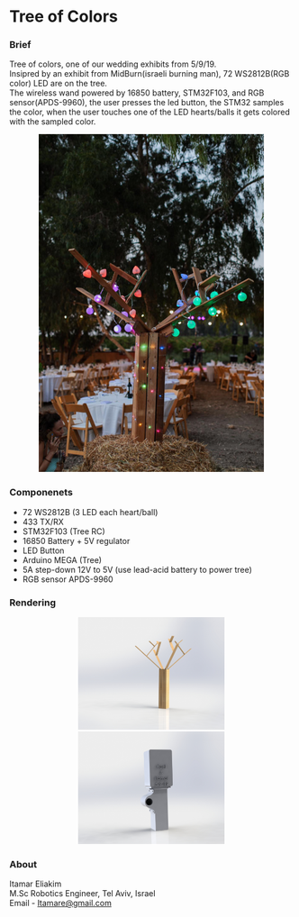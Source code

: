 # Tree of Colors

### Brief ###
Tree of colors, one of our wedding exhibits from 5/9/19.  
Insipred by an exhibit from MidBurn(israeli burning man), 72 WS2812B(RGB color) LED are on the tree.  
The wireless wand powered by 16850 battery, STM32F103, and RGB sensor(APDS-9960), the user presses the led button, the STM32 samples the color, when the user touches one of the LED hearts/balls it gets colored with the sampled color.   

<p align="center">
<img src="https://raw.githubusercontent.com/Itamare4/markdown-graphics/master/Tree-of-Colors.jpg" height="600" width=auto>
</p>


### Componenets ###
 * 72 WS2812B (3 LED each heart/ball)
 * 433 TX/RX
 * STM32F103 (Tree RC)
 * 16850 Battery + 5V regulator 
 * LED Button
 * Arduino MEGA (Tree)
 * 5A step-down 12V to 5V (use lead-acid battery to power tree)
 * RGB sensor APDS-9960
 
 
 ### Rendering ###
 <p align="center">
 <img src="https://github.com/Itamare4/color_Tree/blob/master/Render/Tree.JPG?raw=true" height="200" width=auto>
 <img src="https://github.com/Itamare4/color_Tree/blob/master/Render/Tree_RC.JPG?raw=true" height="200" width=auto>
</p>
 
### About ###
Itamar Eliakim<br>
M.Sc Robotics Engineer, Tel Aviv, Israel<br>
Email - Itamare@gmail.com
